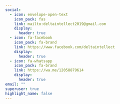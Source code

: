 ```yaml
---
social:
  - icon: envelope-open-text
    icon_pack: fas
    link: mailto:deltaintellect2019@gmail.com
    display:
      header: true
  - icon: fa-facebook
    icon_pack: fa-brand
    link: https://www.facebook.com/deltaintellect
    display:
      header: true
  - icon: fa-whatsapp
    icon_pack: fa-brand
    link: https://wa.me/12058879614
    display:
      header: true
email: ""
superuser: true
highlight_name: false
---
```

